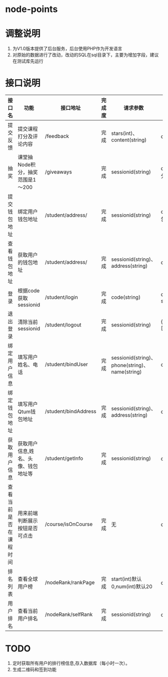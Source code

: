 # node-points

# 调整说明

1. 为V1.0版本提供了后台服务，后台使用PHP作为开发语言
2. 对原始的数据进行了改动，改动的SQL在sql目录下，主要为增加字段，建议在测试库先运行

# 接口说明

|接口名|功能|接口地址|完成度|请求参数|返回结果|返回结果示例| 
|---|---|---|---|---|---|---|
|提交反馈 | 提交课程打分及评论内容|/feedback|完成|stars(int)、content(string)|data:空|{"code":200,"message":ok,"data":{}}|
|抽奖 | 课堂抽Node积分，抽奖范围是1～200 | /giveaways |完成|sessionid(string)|data中增加nodes字段，为node积分|{"code":200,"message":ok,"data":{"nodes":199}}|
|提交钱包地址 | 绑定用户钱包地址 |/student/address/|完成|sessionid(string)|data中增加address字段，为用户钱包地址|{"code":200,"message":ok,"data":{"address":"xxxfffxxxaaeee"}}|
|查看钱包地址| 获取用户的钱包地址|/student/address/|完成|sessionid(string)、address(string)|data:空|{"code":200,"message":ok,"data":{}}|
|登录|根据code获取sessionid|/student/login|完成|code(string)|data包含是否绑定用户信息和sessionid|{code: 200,message: "ok",data: {bind: 1,sessionid: "39bf07012c89aa0a0a83a332b4477bfd"}}|
|退出登录|清除当前sessionid|/student/logout|完成|sessionid(string)|{"code":200,"message":ok,"data":[]}|
|绑定用户信息|填写用户姓名、电话|/student/bindUser|完成|sessionid(string)、phone(string)、name(string)|data:空|{"code":200,"message":ok,"data":{}}|
|绑定钱包地址|填写用户Qtum钱包地址|/student/bindAddress|完成|sessionid(string)、address(string)|data:空|{"code":200,"message":ok,"data":{}}|
|获取用户信息|获取用户信息,姓名、头像、钱包地址等|/student/getInfo|完成|sessionid(string)|data:空|{"code":200,"message":"ok","data":{"name":"zhangsan","phone":"18700183","wallet_address":"123a18sdaf8dg7s8g0fg8ag","profile":"url","comments":null,"created_at":"2018-05-31 18:06:18","updated_at":"2018-05-31 18:50:21"}}|
|查看当前是否在课程时间|用来前端判断展示按钮是否可点击|/course/isOnCourse|完成|无|data:增加onCourse字段(boolean)|{"code":200,"message":ok,"data":{"onCourse":true}}|
|排名列表|查看全球用户榜|/nodeRank/rankPage|完成|start(int)默认0,num(int)默认20|data包含list和total|{"code":200,"message":"ok","data":{"list":[{"name":"\u4f55\u7476","profile":null,"total":"120"},{"name":"\u674e\u5b8f\u4f1f","profile":null,"total":"100"},{"name":"\u96f7\u529b","profile":"url_test","total":"10"}],"total":3}}|
|用户排名|查看当前用户排名|/nodeRank/selfRank|完成|sessionid(string)|data包含排名|{"code":200,"message":"ok","data":{"self_rank":1}}|

# TODO

1. 定时获取所有用户的排行榜信息,存入数据库（每小时一次）。
2. 生成二维码和签到功能

